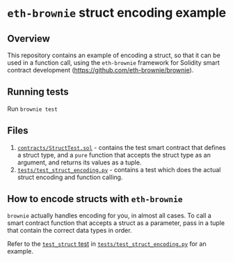 # `eth-brownie` struct encoding example

## Overview
This repository contains an example of encoding a struct, so that it can be used in a function call, using the `eth-brownie` framework for Solidity smart contract development (https://github.com/eth-brownie/brownie).

## Running tests
Run `brownie test`

## Files
1. [`contracts/StructTest.sol`](https://github.com/isvidler/eth-brownie-struct-encoding-example/blob/94535442ec94e7bb9d58da45f89b859f3c9f2027/contracts/StructTest.sol) - contains the test smart contract that defines a struct type, and a `pure` function that accepts the struct type as an argument, and returns its values as a tuple.
2. [`tests/test_struct_encoding.py`](https://github.com/isvidler/eth-brownie-struct-encoding-example/blob/94535442ec94e7bb9d58da45f89b859f3c9f2027/tests/test_struct_encoding.py) - contains a test which does the actual struct encoding and function calling.

## How to encode structs with `eth-brownie`
`brownie` actually handles encoding for you, in almost all cases. To call a smart contract function that accepts a struct as a parameter, pass in a tuple that contain the correct data types in order.

Refer to the [`test_struct` test](https://github.com/isvidler/eth-brownie-struct-encoding-example/blob/94535442ec94e7bb9d58da45f89b859f3c9f2027/tests/test_struct_encoding.py#L16 ) in [`tests/test_struct_encoding.py`](https://github.com/isvidler/eth-brownie-struct-encoding-example/blob/94535442ec94e7bb9d58da45f89b859f3c9f2027/tests/test_struct_encoding.py) for an example.
